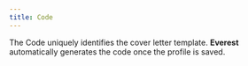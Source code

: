 ```yaml
---
title: Code
---
```



The Code uniquely identifies the cover letter template. **Everest** automatically generates the code once the profile is saved.
